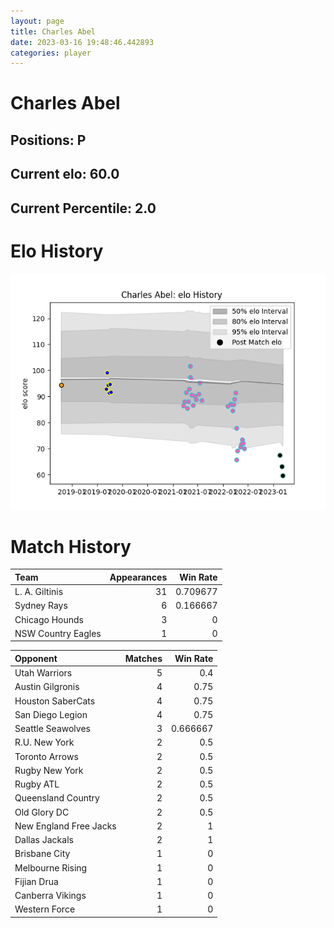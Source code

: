 ```yaml
---  
layout: page  
title: Charles Abel  
date: 2023-03-16 19:48:46.442893  
categories: player  
---
```

# Charles Abel

## Positions: P

## Current elo: 60.0

## Current Percentile: 2.0

# Elo History


![elo history](history_CharlesAbel.png)
# Match History


| Team               |   Appearances |   Win Rate |
|:-------------------|--------------:|-----------:|
| L. A. Giltinis     |            31 |   0.709677 |
| Sydney Rays        |             6 |   0.166667 |
| Chicago Hounds     |             3 |   0        |
| NSW Country Eagles |             1 |   0        |

| Opponent               |   Matches |   Win Rate |
|:-----------------------|----------:|-----------:|
| Utah Warriors          |         5 |   0.4      |
| Austin Gilgronis       |         4 |   0.75     |
| Houston SaberCats      |         4 |   0.75     |
| San Diego Legion       |         4 |   0.75     |
| Seattle Seawolves      |         3 |   0.666667 |
| R.U. New York          |         2 |   0.5      |
| Toronto Arrows         |         2 |   0.5      |
| Rugby New York         |         2 |   0.5      |
| Rugby ATL              |         2 |   0.5      |
| Queensland Country     |         2 |   0.5      |
| Old Glory DC           |         2 |   0.5      |
| New England Free Jacks |         2 |   1        |
| Dallas Jackals         |         2 |   1        |
| Brisbane City          |         1 |   0        |
| Melbourne Rising       |         1 |   0        |
| Fijian Drua            |         1 |   0        |
| Canberra Vikings       |         1 |   0        |
| Western Force          |         1 |   0        |